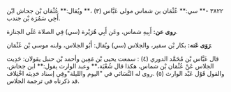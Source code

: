 ٣٨٢٢ -** سي:** عُثْمَان بن شماس مولى عَبَّاس (٣) ،** ويُقال:** عُثْمَان بْن جحاش ابْن أَخِي سَمُرَة بْن جندب.

**روى عن:** أَبِيهِ شماس، وعَن أَبِي هُرَيْرة (سي) فِي الصلاة عَلَى الجنازة.

**رَوَى عَنه:** بكار بْن سقير، والجلاس (سي) ويُقال: أَبُو الجلاس، وابنه موسى بْن عُثْمَان.

قال عَبَّاس بْن مُحَمَّد الدوري (٤) : سمعت يحيى بْن مَعِين وأحمد بْن حنبل يقولان: حَدِيث الجلاس عَنْ عُثْمَان بْن شماس، هكذا قال شُعْبَة،** وعبد الوارث يقول:** ابن جحاش، والقول قَوْل عَبْد الوارث (٥) .روى له النَّسَائي في "اليوم والليلة"وفِي إسناد حَدِيثه اخْتِلاف قد ذكرناه في ترجمة الجلاس.